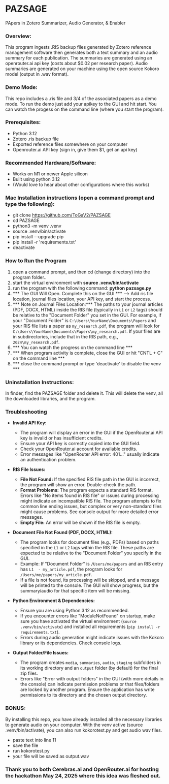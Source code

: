 # PAZSAGE
PApers in Zotero Summarizer, Audio Generator, &amp; Enabler

### Overview:
This program ingests .RIS backup files generated by Zotero reference management software then generates both a text summary and an audio summary for each publication. The summaries are generated using an openrouter.ai api key (costs about $0.02 per research paper). Audio summaries are generated on your machine using the open source Kokoro model (output in .wav format). 

### Demo Mode:
This repo includes a .ris file and 3/4 of the associated papers as a demo mode. To run the demo just add your apikey to the GUI and hit start. You can watch the progess on the command line (where you start the program).

### Prerequisites:
- Python 3.12
- Zotero .ris backup file
- Exported reference files somewhere on your computer
- Openrouter.ai API key (sign in, give them $1, get an api key)

### Recommended Hardware/Software:
- Works on M1 or newer Apple silicon
- Built using python 3.12
- (Would love to hear about other configurations where this works)

### Mac Installation instructions (open a command prompt and type the following):
- git clone https://github.com/ToGaV2/PAZSAGE  
- cd PAZSAGE
- python3 -m venv .venv
- source .venv/bin/activate
- pip install --upgrade pip
- pip install -r 'requirements.txt'
- deactivate

### How to Run the Program 
1. open a command prompt, and then cd (change directory) into the program folder..
2. start the virtual environment with  **source .venv/bin/activate**
3. run the program with the following command: **python pazsage.py**
4. *** The GUI Will Open. Complete this on the GUI *** --> Add ris file location, journal files location, your API key, and start the process.
5. *** Note on Journal Files Location:*** The paths to your journal articles (PDF, DOCX, HTML) inside the RIS file (typically in `L1` or `L2` tags) should be relative to the "Document Folder" you set in the GUI. For example, if your "Document Folder" is `C:\Users\YourName\Documents\Papers` and your RIS file lists a paper as `my_research.pdf`, the program will look for `C:\Users\YourName\Documents\Papers\my_research.pdf`. If your files are in subdirectories, include that in the RIS path, e.g., `2024\my_research.pdf`.
6. *** You can watch the progress on the command line ***
7. *** When program activity is complete, close the GUI or hit "CNTL + C" on the command line ***
8. *** close the command prompt or type 'deactivate' to disable the venv ***

### Uninstallation Instructions:
In finder, find the PAZSAGE folder and delete it. This will delete the venv, all the downloaded libraries, and the program.

### Troubleshooting

-   **Invalid API Key:**
    -   The program will display an error in the GUI if the OpenRouter.ai API key is invalid or has insufficient credits.
    -   Ensure your API key is correctly copied into the GUI field.
    -   Check your OpenRouter.ai account for available credits.
    -   Error messages like "OpenRouter API error: 401..." usually indicate an authentication problem.

-   **RIS File Issues:**
    -   **File Not Found:** If the specified RIS file path in the GUI is incorrect, the program will show an error. Double-check the path.
    -   **Format Problems:** The program expects a standard RIS format. Errors like "No items found in RIS file" or issues during processing might indicate an incompatible RIS file. The program attempts to fix common line ending issues, but complex or very non-standard files might cause problems. See console output for more detailed error messages.
    -   **Empty File:** An error will be shown if the RIS file is empty.

-   **Document File Not Found (PDF, DOCX, HTML):**
    -   The program looks for document files (e.g., PDFs) based on paths specified in the `L1` or `L2` tags within the RIS file. These paths are expected to be relative to the "Document Folder" you specify in the GUI.
    -   Example: If "Document Folder" is `/Users/me/papers` and an RIS entry has `L1  - my_article.pdf`, the program looks for `/Users/me/papers/my_article.pdf`.
    -   If a file is not found, its processing will be skipped, and a message will be printed to the console. The GUI will show progress, but the summary/audio for that specific item will be missing.

-   **Python Environment & Dependencies:**
    -   Ensure you are using Python 3.12 as recommended.
    -   If you encounter errors like "ModuleNotFound" on startup, make sure you have activated the virtual environment (`source .venv/bin/activate`) and installed all requirements (`pip install -r requirements.txt`).
    -   Errors during audio generation might indicate issues with the Kokoro library or its dependencies. Check console logs.

-   **Output Folder/File Issues:**
    -   The program creates `media`, `summaries`, `audio`, `staging` subfolders in its working directory and an `output` folder (by default) for the final zip files.
    -   Errors like "Error with output folders" in the GUI (with more details in the console) can indicate permission problems or that files/folders are locked by another program. Ensure the application has write permissions to its directory and the chosen output directory.

### BONUS:
By installing this repo, you have already installed all the necessary libraries to generate audio on your computer. With the venv active (source .venv/bin/activate), you can also run kokorotest.py and get audio wav files. 
- paste text into line 11
- save the file
- run kokorotest.py
- your file will be saved as output.wav

### Thank you to both Cerebras.ai and OpenRouter.ai for hosting the hackathon May 24, 2025 where this idea was fleshed out. 
